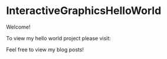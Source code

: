 # InteractiveGraphicsHelloWorld

Welcome!

To view my hello world project please visit:


Feel free to view my blog posts!